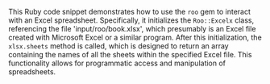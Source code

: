 This Ruby code snippet demonstrates how to use the `roo` gem to interact with an Excel spreadsheet. Specifically, it initializes the `Roo::Excelx` class, referencing the file 'input/roo/book.xlsx', which presumably is an Excel file created with Microsoft Excel or a similar program. After this initialization, the `xlsx.sheets` method is called, which is designed to return an array containing the names of all the sheets within the specified Excel file. This functionality allows for programmatic access and manipulation of spreadsheets.